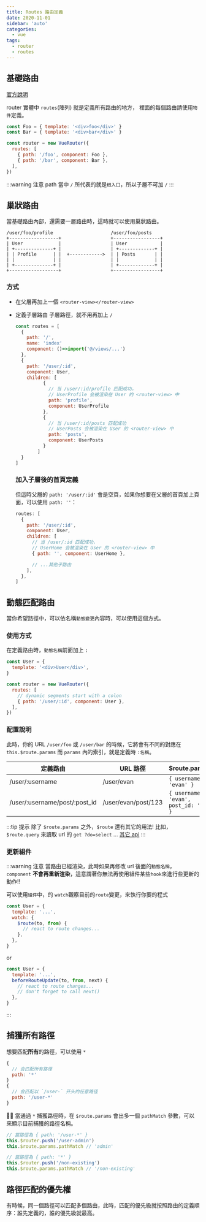 ```yaml
---
title: Routes 路由定義
date: 2020-11-01
sidebar: 'auto'
categories:
  - vue
tags:
  - router
  - routes
---
```


## 基礎路由

[官方說明](https://router.vuejs.org/guide/essentialsdynamic-matching.html#reacting-to-params-changes)

router 實體中 `routes`(陣列) 就是定義所有路由的地方，
裡面的每個路由請使用`物件`定義。

```js {1-2,6-7}
const Foo = { template: '<div>foo</div>' }
const Bar = { template: '<div>bar</div>' }

const router = new VueRouter({
  routes: [
    { path: '/foo', component: Foo },
    { path: '/bar', component: Bar },
  ],
})
```

:::warning 注意
path 當中 `/` 所代表的就是`根入口`，所以子層不可加 `/`
:::

## 巢狀路由

當基礎路由內部，還需要一層路由時，這時就可以使用巢狀路由。

```
/user/foo/profile                     /user/foo/posts
+------------------+                  +-----------------+
| User             |                  | User            |
| +--------------+ |                  | +-------------+ |
| | Profile      | |  +------------>  | | Posts       | |
| |              | |                  | |             | |
| +--------------+ |                  | +-------------+ |
+------------------+                  +-----------------+
```

### 方式

- 在父層再加上一個 `<router-view></router-view>`
- 定義子層路由
  子層路徑，就不用再加上 `/`

  ```js
  const routes = [
    {
      path: '/',
      name: 'index'
      component: ()=>import('@/views/...')
    },
    {
      path: '/user/:id',
      component: User,
      children: [
            {
              // 当 /user/:id/profile 匹配成功，
              // UserProfile 会被渲染在 User 的 <router-view> 中
              path: 'profile',
              component: UserProfile
            },
            {
              // 当 /user/:id/posts 匹配成功
              // UserPosts 会被渲染在 User 的 <router-view> 中
              path: 'posts',
              component: UserPosts
            }
          ]
    }
  ]
  ```

  ### 加入子層後的首頁定義

  但這時父層的 `path: '/user/:id'` 會是空頁，如果你想要在父層的首頁加上頁面，可以使用 `path: ''`：

  ```js
  routes: [
    {
      path: '/user/:id',
      component: User,
      children: [
        // 当 /user/:id 匹配成功，
        // UserHome 会被渲染在 User 的 <router-view> 中
        { path: '', component: UserHome },

        // ...其他子路由
      ],
    },
  ]
  ```

## 動態匹配路由

當你希望路徑中，可以依名稱`動態變更`內容時，可以使用這個方式。

### 使用方式

在定義路由時，`動態名稱`前面加上 `:`

```js {8}
const User = {
  template: '<div>User</div>',
}

const router = new VueRouter({
  routes: [
    // dynamic segments start with a colon
    { path: '/user/:id', component: User },
  ],
})
```

### 配置說明

此時，你的 URL `/user/foo` 或 `/user/bar` 的時候，它將會有不同的對應在 `this.$route.params` 而 `params` 內的索引，就是定義時 `:名稱`。

| 定義路由                      | URL 路徑            | \$route.params                         |
| ----------------------------- | ------------------- | -------------------------------------- |
| /user/:username               | /user/evan          | `{ username: 'evan' }`                 |
| /user/:username/post/:post_id | /user/evan/post/123 | `{ username: 'evan', post_id: '123' }` |

:::tip 提示
除了 `$route.params` 之外，`$route` 還有其它的用法!
比如，`$route.query` 來讀取 url 的 `get ?do=select` … [其它 api](https://router.vuejs.org/api/#the-route-object)
:::

### 更新組件

:::warning 注意
當路由已經渲染，此時如果再修改 url 後面的`動態名稱`，`component` **不會再重新渲染**，這意謂著你無法再使用組件某些`hook`來進行些更新的動作!!

可以使用`組件`中，的 `watch`觀察目前的`route`變更，來執行你要的程式

```js {3-6}
const User = {
  template: '...',
  watch: {
    $route(to, from) {
      // react to route changes...
    },
  },
}
```

or

```js
const User = {
  template: '...',
  beforeRouteUpdate(to, from, next) {
    // react to route changes...
    // don't forget to call next()
  },
}
```

:::

## 捕獲所有路徑

想要匹配**所有**的路徑，可以使用 `*`

```js
{
  // 会匹配所有路径
  path: '*'
}
{
  // 会匹配以 `/user-` 开头的任意路径
  path: '/user-*'
}
```

 當通過 `*` 捕獲路徑時，在 `$route.params` 會出多一個 `pathMatch` 參數，可以來顯示目前捕獲的路徑名稱。

```js
// 當路徑為 { path: '/user-*' }
this.$router.push('/user-admin')
this.$route.params.pathMatch // 'admin'

// 當路徑為 { path: '*' }
this.$router.push('/non-existing')
this.$route.params.pathMatch // '/non-existing'
```

## 路徑匹配的優先權

有時候，同一個路徑可以匹配多個路由，此時，匹配的優先級就按照路由的定義順序：誰先定義的，誰的優先級就最高。
